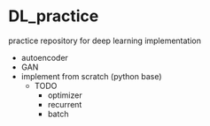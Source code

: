 # DL_practice
practice repository for deep learning implementation

- autoencoder
- GAN
- implement from scratch (python base)
  - TODO
    - optimizer
    - recurrent
    - batch